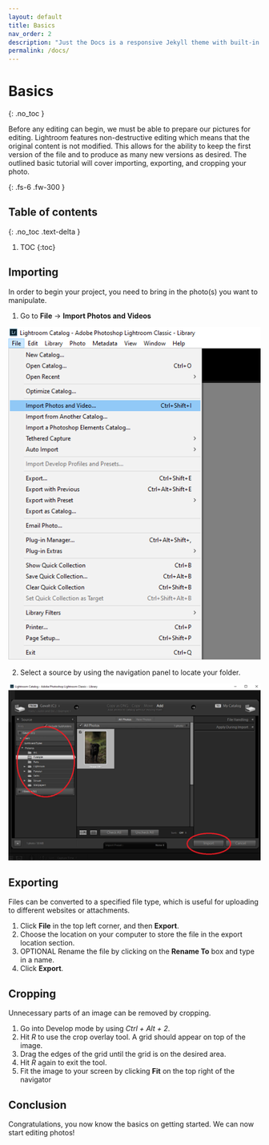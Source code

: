 ```yaml
---
layout: default
title: Basics
nav_order: 2
description: "Just the Docs is a responsive Jekyll theme with built-in search that is easily customizable and hosted on GitHub Pages."
permalink: /docs/
---
```


# Basics
{: .no_toc }


Before any editing can begin, we must be able to prepare our pictures for editing. Lightroom features non-destructive editing which means that the original content is not modified. This allows for the ability to keep the first version of the file and to produce as many new versions as desired. The outlined basic tutorial will cover importing, exporting, and cropping your photo.

{: .fs-6 .fw-300 }

## Table of contents
{: .no_toc .text-delta }

1. TOC
{:toc}

## Importing
In order to begin your project, you need to bring in the photo(s) you want to manipulate.
1. Go to **File** -> **Import Photos and Videos**

![Import1](https://raw.githubusercontent.com/jmajam/hans-and-justin-lightroom/gh-pages/docs/images/Importing1.png)

2. Select a source by using the navigation panel to locate your folder.

![Import2](https://github.com/jmajam/hans-and-justin-lightroom/blob/gh-pages/docs/images/Importing2.png)

## Exporting
Files can be converted to a specified file type, which is useful for uploading to different websites or attachments.
1. Click **File** in the top left corner, and then **Export**.
2. Choose the location on your computer to store the file in the export location section.
3. OPTIONAL  Rename the file by clicking on the **Rename To** box and type in a name.
4. Click **Export**.
    
## Cropping
Unnecessary parts of an image can be removed by cropping.
1. Go into Develop mode by using _Ctrl_ _+_ _Alt_ _+_ _2_. 
2. Hit _R_ to use the crop overlay tool. A grid should appear on top of the image.
3. Drag the edges of the grid until the grid is on the desired area.
4. Hit _R_ again to exit the tool.
5. Fit the image to your screen by clicking **Fit** on the top right of the navigator

## Conclusion
Congratulations, you now know the basics on getting started. We can now start editing photos!


